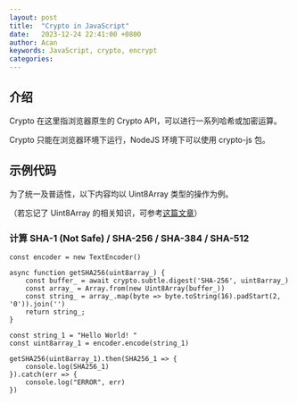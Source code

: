 ```yaml
---
layout: post
title:  "Crypto in JavaScript"
date:   2023-12-24 22:41:00 +0800
author: Acan
keywords: JavaScript, crypto, encrypt
categories: 
---
```


## 介绍

Crypto 在这里指浏览器原生的 Crypto API，可以进行一系列哈希或加密运算。

Crypto 只能在浏览器环境下运行，NodeJS 环境下可以使用 crypto-js 包。

## 示例代码

为了统一及普适性，以下内容均以 Uint8Array 类型的操作为例。

（若忘记了 Uint8Array 的相关知识，可参考[这篇文章](https://zeyu-xie.github.io/Wisteria-TechBlog/2023/12/24/字符集-编码和二进制数据.html)）

### 计算 SHA-1 (Not Safe) / SHA-256 / SHA-384 / SHA-512

``````
const encoder = new TextEncoder()

async function getSHA256(uint8array_) {
    const buffer_ = await crypto.subtle.digest('SHA-256', uint8array_)
    const array_ = Array.from(new Uint8Array(buffer_))
    const string_ = array_.map(byte => byte.toString(16).padStart(2, '0')).join('')
    return string_;
}

const string_1 = "Hello World! "
const uint8array_1 = encoder.encode(string_1)

getSHA256(uint8array_1).then(SHA256_1 => {
    console.log(SHA256_1)
}).catch(err => {
    console.log("ERROR", err)
})
``````